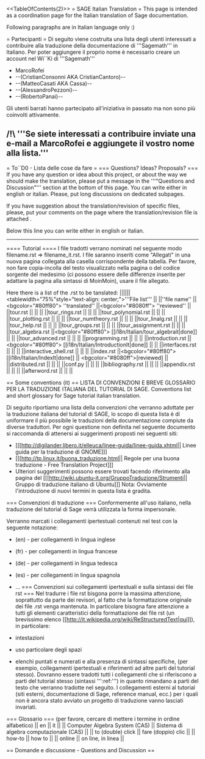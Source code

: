 <<TableOfContents(2)>>
= SAGE Italian Translation =
This page is intended as a coordination page for the Italian translation of Sage documentation.
 
Following paragraphs are in Italian language only :)

= Partecipanti =
Di seguito viene costruita una lista degli utenti interessati a contribuire alla traduzione della documentazione di '''Sagemath''' in Italiano.
Per poter aggiungere il proprio nome è necessario creare un account nel Wi``Ki di '''Sagemath'''

 * MarcoRofei
 * --(CristianConsonni AKA CristianCantoro)--
 * --(MatteoCasati AKA Cassa)--
 * --(AlessandroPezzoni)--
 * --(RobertoPanai)--

Gli utenti barrati hanno partecipato all'iniziativa in passato ma non sono più coinvolti attivamente.

 /!\ '''Se siete interessati a contribuire inviate una e-mail a MarcoRofei e aggiungete il vostro nome alla lista.'''
-----
= To``D0 - Lista delle cose da fare =
=== Questions? Ideas? Proposals? ===
If you have any question or idea about this project, or about the way we should make the translation, please put a message in the '''"Questions and Discussion"''' section at the bottom of this page. You can write either in english or italian. Please, put long discussions on dedicated subpages.

If you have suggestion about the translation/revision of specific files, please, put your comments on the page where the translation/revision file is attached .

Below this line you can write either in english or italian.

----
==== Tutorial ====
I file tradotti verrano nominati nel seguente modo filename.rst => filename_it.rst. I file saranno inseriti come "Allegati" in una nuova pagina collegata alla casella corrispondente della tabella. Per favore, non fare copia-incolla del testo visualizzato nella pagina o del codice sorgente del medesimo (ci possono essere delle differenze inserite per adattare la pagina alla sintassi di MoinMoin), usare il file allegato.

Here there is a list of the .rst to be tanslated:
||||||<tablewidth="75%"style="text-align: center;">'''File list''' ||
||''file name'' ||<bgcolor="#80ff80"> ''translated'' ||<bgcolor="#8080ff"> ''reviewed'' ||
||tour.rst || || ||
||tour_rings.rst || || ||
||tour_polynomial.rst || || ||
||tour_plotting.rst || || ||
||tour_numtheory.rst || || ||
||tour_linalg.rst || || ||
||tour_help.rst || || ||
||tour_groups.rst || || ||
||tour_assignment.rst || || ||
||tour_algebra.rst ||<bgcolor="#80ff80"> [[i18n/Italian/tour_algebrait|done]] || ||
||tour_advanced.rst || || ||
||programming.rst || || ||
||introduction.rst ||<bgcolor="#80ff80"> [[i18n/Italian/IntroductionIt|done]] || ||
||interfaces.rst || || ||
||interactive_shell.rst || || ||
||index.rst ||<bgcolor="#80ff80"> [[i18n/Italian/IndexIt|done]] || <bgcolor="#8080ff">[reviewed] ||
||distributed.rst || || ||
||conf.py || || ||
||bibliography.rst || || ||
||appendix.rst || || ||
||afterword.rst || || ||

== Some conventions (it) ==
LISTA DI CONVENZIONI E BREVE GLOSSARIO PER LA TRADUZIONE ITALIANA DEL TUTORIAL DI SAGE. Conventions list and short glossary for Sage tutorial italian translation.

Di seguito riportiamo una lista della convenzioni che verranno adottate per la traduzione italiana del tutorial di SAGE, lo scopo di questa lista è di uniformare il più possibile le traduzioni della documentazione compiute da diverse traduttori. Per ogni questione non definita nel seguente documento si raccomanda di attenersi ai suggerimenti proposti nei seguenti siti:

 * [[[http://digilander.libero.it/elleuca/linee-guida/linee-guida.xhtml|| Linee guida per la traduzione di GNOME]]]
 * [[[http://tp.linux.it/buona_traduzione.html|| Regole per una buona traduzione - Free Translation Project]]]
 * Ulteriori suggerimenti possono essere trovati facendo riferimento alla pagina del [[[http://wiki.ubuntu-it.org/GruppoTraduzione/Strumenti|| Gruppo di traduzione italiano di Ubuntu]]]
Nota: Ovviamente l'introduzione di nuovi termini in questa lista è gradita.

=== Convenzioni di traduzione ===
Conformemente all'uso italiano, nella traduzione del tutorial di Sage verrà utilizzata la forma impersonale.

Verranno marcati i collegamenti ipertestuali contenuti nel test con la seguente notazione:

 * (en) - per collegamenti in lingua inglese
 * (fr) - per collegamenti in lingua francese
 * (de) - per collegamenti in lingua tedesca
 * (es) - per collegamenti in lingua spagnola
 * ...
=== Convenzioni sui collegamenti ipertestuali e sulla sintassi dei file rst ===
Nel tradurre i file rst bisgona porre la massima attenzione, soprattutto da parte dei revisori, al fatto che la formattazione originale dei file .rst venga mantenuta. In particolare bisogna fare attenzione a tutti gli elementi caratteristici della formattazione dei file rst (un brevissimo elenco [[http://it.wikipedia.org/wiki/ReStructuredText|qui]]), in particolare:

 * intestazioni
 * uso particolare degli spazi
 * elenchi puntati e numerati
e alla presenza di sintassi specifiche, (per esempio, collegamenti ipertestuali e riferimenti ad altre parti del tutorial stesso). Dovranno essere tradotti tutti i collegamenti che si riferiscono a parti del tutorial stesso (sintassi ''':ref:''') in quanto rimandano a parti del testo che verranno tradotte nel seguito.  I collegamenti esterni al tutorial (siti esterni, documentazione di Sage, reference manual, ecc.) per i quali non è ancora stato avviato un progetto di traduzione vanno lasciati invariati.

=== Glossario ===
(per favore, cercare di mettere i termine in ordine alfabetico)
|| en || it ||
|| Computer Algebra System (CAS) || Sistema di algebra computazionale (CAS) ||
|| to (double) click || fare (doppio) clic ||
|| how-to || how to ||
|| online || on line, in linea ||


== Domande e discussione - Questions and Discussion ==
